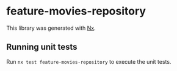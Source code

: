 # feature-movies-repository

This library was generated with [Nx](https://nx.dev).

## Running unit tests

Run `nx test feature-movies-repository` to execute the unit tests.
